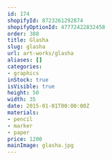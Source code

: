 ```yaml
---
id: 174
shopifyId: 8723261292874
shopifyOptionId: 47772422832458
order: 388
title: Glasha
slug: glasha
url: art-works/glasha
aliases: []
categories:
- graphics
inStock: true
isVisible: true
height: 50
width: 35
date: 2015-01-01T00:00:00Z
materials:
- pencil
- marker
- paper
price: 1200
mainImage: glasha.jpg
---
```

